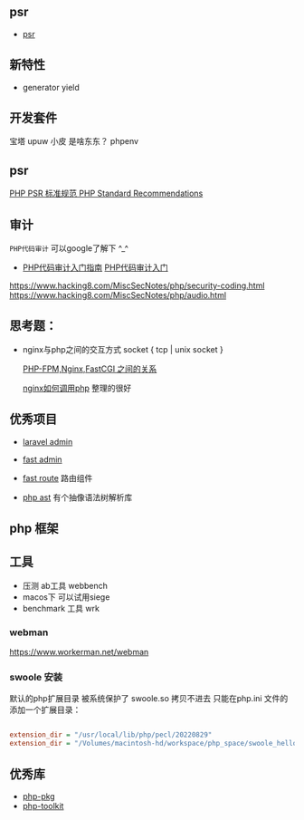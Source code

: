 
## psr
- [psr](php-fig.org/psr)

## 新特性
- generator yield


## 开发套件
 宝塔
 upuw
 小皮 是啥东东？
 phpenv

## psr
[PHP PSR 标准规范 PHP Standard Recommendations ](https://www.twle.cn/l/yufei/phppsr/php-psr-index.html)

## 审计
`PHP代码审计` 可以google了解下 ^_^

- [PHP代码审计入门指南](https://github.com/burpheart/PHPAuditGuideBook)
[PHP代码审计入门](https://www.freebuf.com/articles/web/252333.html)

https://www.hacking8.com/MiscSecNotes/php/security-coding.html
https://www.hacking8.com/MiscSecNotes/php/audio.html

## 思考题：
- nginx与php之间的交互方式 
    socket { tcp | unix socket }

    [PHP-FPM,Nginx,FastCGI 之间的关系](https://www.likecs.com/show-204444825.html)

    [nginx如何调用php](https://www.cnblogs.com/donghui521/p/10334776.html)
    整理的很好

## 优秀项目
- [laravel admin](https://github.com/z-song/laravel-admin)
- [fast admin](https://www.fastadmin.net/demo.html)


- [fast route](https://github.com/nikic/FastRoute) 路由组件

- [php ast](https://github.com/nikic/) 有个抽像语法树解析库


## php 框架


## 工具
- 压测 ab工具  webbench
- macos下 可以试用siege
- benchmark 工具 wrk

### webman
https://www.workerman.net/webman

### swoole 安装
默认的php扩展目录 被系统保护了 swoole.so 拷贝不进去 
只能在php.ini 文件的 添加一个扩展目录：

~~~php.ini

extension_dir = "/usr/local/lib/php/pecl/20220829"
extension_dir = "/Volumes/macintosh-hd/workspace/php_space/swoole_hello/swoole-src/modules"
~~~

## 优秀库

- [php-pkg](https://github.com/phppkg)
- [php-toolkit](https://github.com/php-toolkit)